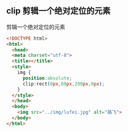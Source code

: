## clip 剪辑一个绝对定位的元素

剪辑一个绝对定位的元素

```html
<!DOCTYPE html>
<html>
  <head>
  <meta charset="utf-8"> 
  <title></title> 
  <style>
    img {
      position:absolute;
      clip:rect(0px,60px,200px,0px);
    }
  </style>
  </head>
  <body>
    <img src="../img/lufei.jpg" alt="路飞">
  </body>
</html>
```